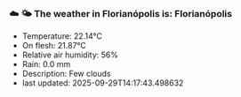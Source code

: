 ### ☁️ 🌤️  The weather in Florianópolis is: Florianópolis

- Temperature: 22.14°C
- On flesh: 21.87°C
- Relative air humidity: 56%
- Rain: 0.0 mm
- Description: Few clouds
- last updated: 2025-09-29T14:17:43.498632
